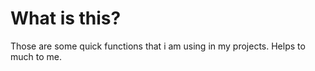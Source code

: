 # What is this?
Those are some quick functions that i am using in my projects.
Helps to much to me.
